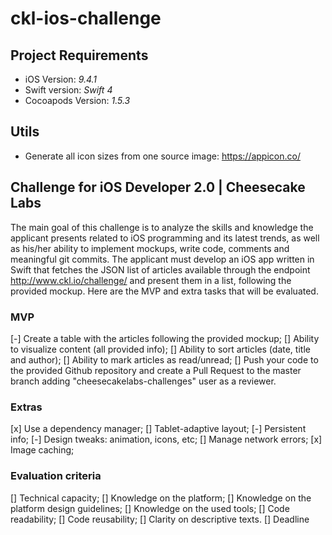 # ckl-ios-challenge

## Project Requirements

* iOS Version: *9.4.1*
* Swift version: *Swift 4*
* Cocoapods Version: *1.5.3*

## Utils

* Generate all icon sizes from one source image: https://appicon.co/

## Challenge for iOS Developer 2.0 | Cheesecake Labs

The main goal of this challenge is to analyze the skills and knowledge the applicant presents related to iOS programming and its latest trends, as well as his/her ability to implement mockups, write code, comments and meaningful git commits.
The applicant must develop an iOS app written in Swift that fetches the JSON list of articles available through the endpoint http://www.ckl.io/challenge/ and present them in a list, following the provided mockup. Here are the MVP and extra tasks that will be evaluated.

### MVP

[-] Create a table with the articles following the provided mockup;
[] Ability to visualize content (all provided info);
[] Ability to sort articles (date, title and author);
[] Ability to mark articles as read/unread;
[] Push your code to the provided Github repository and create a Pull Request to the master branch adding "cheesecakelabs-challenges" user as a reviewer.

### Extras

[x] Use a dependency manager;
[] Tablet-adaptive layout;
[-] Persistent info;
[-] Design tweaks: animation, icons, etc;
[] Manage network errors;
[x] Image caching;

### Evaluation criteria

[] Technical capacity;
[] Knowledge on the platform;
[] Knowledge on the platform design guidelines;
[] Knowledge on the used tools;
[] Code readability;
[] Code reusability;
[] Clarity on descriptive texts.
[] Deadline
